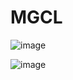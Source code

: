 # MGCL
![image](https://github.com/user-attachments/assets/d1eda71e-bacc-43dd-992a-c2de0fe7a322)

![image](https://github.com/user-attachments/assets/3191ff2b-cebd-458a-ae03-095ecba561af)
